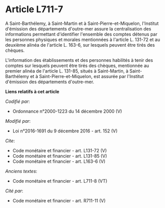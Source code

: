 # Article L711-7

A Saint-Barthélemy, à Saint-Martin et à Saint-Pierre-et-Miquelon, l'Institut d'émission des départements d'outre-mer assure
la centralisation des informations permettant d'identifier l'ensemble des comptes détenus par les personnes physiques et
morales mentionnées à l'article L. 131-72 et au deuxième alinéa de l'article L. 163-6, sur lesquels peuvent être tirés des
chèques. 

L'information des établissements et des personnes habilités à tenir des comptes sur lesquels peuvent être tirés des chèques,
mentionnée au premier alinéa de l'article L. 131-85, situés à Saint-Martin, à Saint-Barthélemy et à Saint-Pierre-et-Miquelon,
est assurée par l'Institut d'émission des départements d'outre-mer.

**Liens relatifs à cet article**

_Codifié par_:

  - Ordonnance n°2000-1223 du 14 décembre 2000 (V)

_Modifié par_:

  - Loi n°2016-1691 du 9 décembre 2016 - art. 152 (V)

_Cite_:

  - Code monétaire et financier - art. L131-72 (V)
  - Code monétaire et financier - art. L131-85 (V)
  - Code monétaire et financier - art. L163-6 (V)

_Anciens textes_:

  - Code monétaire et financier - art. L711-8 (VT)

_Cité par_:

  - Code monétaire et financier - art. R711-11 (V)
